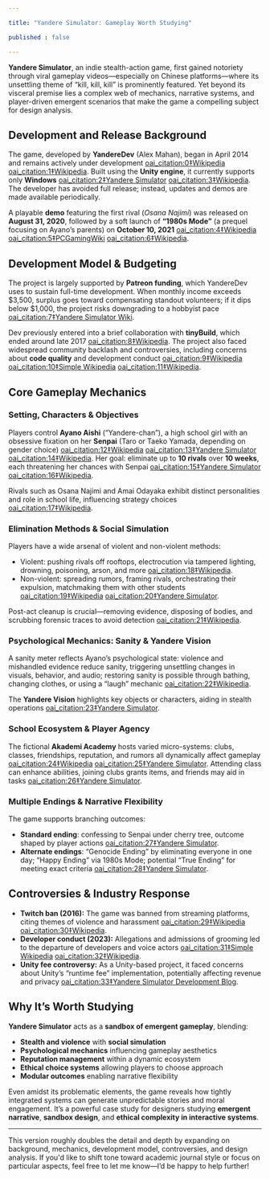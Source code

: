 ```yaml
---

title: "Yandere Simulator: Gameplay Worth Studying"

published : false

---
```


**Yandere Simulator**, an indie stealth-action game, first gained notoriety through viral gameplay videos—especially on Chinese platforms—where its unsettling theme of “kill, kill, kill” is prominently featured. Yet beyond its visceral premise lies a complex web of mechanics, narrative systems, and player-driven emergent scenarios that make the game a compelling subject for design analysis.

## Development and Release Background
The game, developed by **YandereDev** (Alex Mahan), began in April 2014 and remains actively under development  [oai_citation:0‡Wikipedia](https://en.wikipedia.org/wiki/Yandere_Simulator?utm_source=chatgpt.com) [oai_citation:1‡Wikipedia](https://zh.wikipedia.org/wiki/%E7%97%85%E5%AC%8C%E6%A8%A1%E6%93%AC%E5%99%A8?utm_source=chatgpt.com). Built using the **Unity engine**, it currently supports only **Windows**  [oai_citation:2‡Yandere Simulator](https://yanderesimulator.com/about/?utm_source=chatgpt.com) [oai_citation:3‡Wikipedia](https://zh.wikipedia.org/wiki/%E7%97%85%E5%AC%8C%E6%A8%A1%E6%93%AC%E5%99%A8?utm_source=chatgpt.com). The developer has avoided full release; instead, updates and demos are made available periodically.

A playable **demo** featuring the first rival (*Osana Najimi*) was released on **August 31, 2020**, followed by a soft launch of **“1980s Mode”** (a prequel focusing on Ayano’s parents) on **October 10, 2021**  [oai_citation:4‡Wikipedia](https://en.wikipedia.org/wiki/Yandere_Simulator?utm_source=chatgpt.com) [oai_citation:5‡PCGamingWiki](https://www.pcgamingwiki.com/wiki/Yandere_Simulator?utm_source=chatgpt.com) [oai_citation:6‡Wikipedia](https://zh.wikipedia.org/wiki/%E7%97%85%E5%AC%8C%E6%A8%A1%E6%93%AC%E5%99%A8?utm_source=chatgpt.com).

## Development Model & Budgeting
The project is largely supported by **Patreon funding**, which YandereDev uses to sustain full-time development. When monthly income exceeds $3,500, surplus goes toward compensating standout volunteers; if it dips below $1,000, the project risks downgrading to a hobbyist pace  [oai_citation:7‡Yandere Simulator Wiki](https://yandere-simulator.fandom.com/wiki/Yandere_Simulator?utm_source=chatgpt.com).

Dev previously entered into a brief collaboration with **tinyBuild**, which ended around late 2017  [oai_citation:8‡Wikipedia](https://es.wikipedia.org/wiki/Yandere_Simulator?utm_source=chatgpt.com). The project also faced widespread community backlash and controversies, including concerns about **code quality** and development conduct  [oai_citation:9‡Wikipedia](https://es.wikipedia.org/wiki/Yandere_Simulator?utm_source=chatgpt.com) [oai_citation:10‡Simple Wikipedia](https://simple.wikipedia.org/wiki/Yandere_Simulator?utm_source=chatgpt.com) [oai_citation:11‡Wikipedia](https://de.wikipedia.org/wiki/Yandere_Simulator?utm_source=chatgpt.com).

## Core Gameplay Mechanics
### Setting, Characters & Objectives
Players control **Ayano Aishi** (“Yandere-chan”), a high school girl with an obsessive fixation on her **Senpai** (Taro or Taeko Yamada, depending on gender choice)  [oai_citation:12‡Wikipedia](https://en.wikipedia.org/wiki/Yandere_Simulator?utm_source=chatgpt.com) [oai_citation:13‡Yandere Simulator](https://yanderesimulator.com/characters/?utm_source=chatgpt.com) [oai_citation:14‡Wikipedia](https://zh.wikipedia.org/wiki/%E7%97%85%E5%AC%8C%E6%A8%A1%E6%93%AC%E5%99%A8?utm_source=chatgpt.com). Her goal: eliminate up to **10 rivals** over **10 weeks**, each threatening her chances with Senpai  [oai_citation:15‡Yandere Simulator](https://yanderesimulator.com/about/?utm_source=chatgpt.com) [oai_citation:16‡Wikipedia](https://zh.wikipedia.org/wiki/%E7%97%85%E5%AC%8C%E6%A8%A1%E6%93%AC%E5%99%A8?utm_source=chatgpt.com).

Rivals such as Osana Najimi and Amai Odayaka exhibit distinct personalities and role in school life, influencing strategy choices  [oai_citation:17‡Wikipedia](https://zh.wikipedia.org/wiki/%E7%97%85%E5%AC%8C%E6%A8%A1%E6%93%AC%E5%99%A8?utm_source=chatgpt.com).

### Elimination Methods & Social Simulation
Players have a wide arsenal of violent and non-violent methods:
- Violent: pushing rivals off rooftops, electrocution via tampered lighting, drowning, poisoning, arson, and more  [oai_citation:18‡Wikipedia](https://zh.wikipedia.org/wiki/%E7%97%85%E5%AC%8C%E6%A8%A1%E6%93%AC%E5%99%A8?utm_source=chatgpt.com).
- Non-violent: spreading rumors, framing rivals, orchestrating their expulsion, matchmaking them with other students  [oai_citation:19‡Wikipedia](https://zh.wikipedia.org/wiki/%E7%97%85%E5%AC%8C%E6%A8%A1%E6%93%AC%E5%99%A8?utm_source=chatgpt.com) [oai_citation:20‡Yandere Simulator](https://yanderesimulator.com/?utm_source=chatgpt.com).

Post-act cleanup is crucial—removing evidence, disposing of bodies, and scrubbing forensic traces to avoid detection  [oai_citation:21‡Wikipedia](https://zh.wikipedia.org/wiki/%E7%97%85%E5%AC%8C%E6%A8%A1%E6%93%AC%E5%99%A8?utm_source=chatgpt.com).

### Psychological Mechanics: Sanity & Yandere Vision
A sanity meter reflects Ayano’s psychological state: violence and mishandled evidence reduce sanity, triggering unsettling changes in visuals, behavior, and audio; restoring sanity is possible through bathing, changing clothes, or using a “laugh” mechanic  [oai_citation:22‡Wikipedia](https://en.wikipedia.org/wiki/Yandere_Simulator?utm_source=chatgpt.com).

The **Yandere Vision** highlights key objects or characters, aiding in stealth operations  [oai_citation:23‡Yandere Simulator](https://yanderesimulator.com/about/?utm_source=chatgpt.com).

### School Ecosystem & Player Agency
The fictional **Akademi Academy** hosts varied micro-systems: clubs, classes, friendships, reputation, and rumors all dynamically affect gameplay  [oai_citation:24‡Wikipedia](https://zh.wikipedia.org/wiki/%E7%97%85%E5%AC%8C%E6%A8%A1%E6%93%AC%E5%99%A8?utm_source=chatgpt.com) [oai_citation:25‡Yandere Simulator](https://yanderesimulator.com/?utm_source=chatgpt.com). Attending class can enhance abilities, joining clubs grants items, and friends may aid in tasks  [oai_citation:26‡Yandere Simulator](https://yanderesimulator.com/?utm_source=chatgpt.com).

### Multiple Endings & Narrative Flexibility
The game supports branching outcomes:
- **Standard ending**: confessing to Senpai under cherry tree, outcome shaped by player actions  [oai_citation:27‡Yandere Simulator](https://yanderesimulator.com/about/?utm_source=chatgpt.com).
- **Alternate endings**: “Genocide Ending” by eliminating everyone in one day; “Happy Ending” via 1980s Mode; potential “True Ending” for meeting exact criteria  [oai_citation:28‡Yandere Simulator](https://yanderesimulator.com/about/?utm_source=chatgpt.com).

## Controversies & Industry Response
- **Twitch ban (2016):** The game was banned from streaming platforms, citing themes of violence and harassment  [oai_citation:29‡Wikipedia](https://zh.wikipedia.org/wiki/%E7%97%85%E5%AC%8C%E6%A8%A1%E6%93%AC%E5%99%A8?utm_source=chatgpt.com) [oai_citation:30‡Wikipedia](https://es.wikipedia.org/wiki/Yandere_Simulator?utm_source=chatgpt.com).
- **Developer conduct (2023):** Allegations and admissions of grooming led to the departure of developers and voice actors  [oai_citation:31‡Simple Wikipedia](https://simple.wikipedia.org/wiki/Yandere_Simulator?utm_source=chatgpt.com) [oai_citation:32‡Wikipedia](https://es.wikipedia.org/wiki/Yandere_Simulator?utm_source=chatgpt.com).
- **Unity fee controversy:** As a Unity-based project, it faced concerns about Unity’s “runtime fee” implementation, potentially affecting revenue and privacy  [oai_citation:33‡Yandere Simulator Development Blog](https://yanderedev.wordpress.com/2023/09/14/regarding-the-recent-unity-controversy/?utm_source=chatgpt.com).

## Why It’s Worth Studying
**Yandere Simulator** acts as a **sandbox of emergent gameplay**, blending:
- **Stealth and violence** with **social simulation**
- **Psychological mechanics** influencing gameplay aesthetics
- **Reputation management** within a dynamic ecosystem
- **Ethical choice systems** allowing players to choose approach
- **Modular outcomes** enabling narrative flexibility

Even amidst its problematic elements, the game reveals how tightly integrated systems can generate unpredictable stories and moral engagement. It’s a powerful case study for designers studying **emergent narrative**, **sandbox design**, and **ethical complexity in interactive systems**.

---

This version roughly doubles the detail and depth by expanding on background, mechanics, development model, controversies, and design analysis. If you'd like to shift tone toward academic journal style or focus on particular aspects, feel free to let me know—I’d be happy to help further!